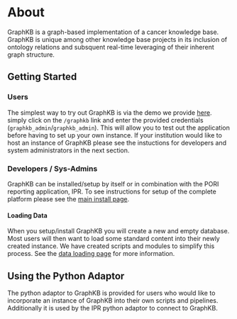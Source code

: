 # About

GraphKB is a graph-based implementation of a cancer knowledge base. GraphKB is unique among other knowledge base projects in its inclusion of ontology relations and subsquent real-time leveraging of their inherent graph structure.

## Getting Started

### Users

The simplest way to try out GraphKB is via the demo we provide [here](https://pori-demo.bcgsc.ca/).
simply click on the `/graphkb` link and enter the provided credentials (`graphkb_admin`/`graphkb_admin`).
This will allow you to test out the application before having to set up your own instance. If your
institution would like to host an instance of GraphKB please see the instuctions for developers and
system administrators in the next section.

### Developers / Sys-Admins

GraphKB can be installed/setup by itself or in combination with the PORI reporting application, IPR.
To see instructions for setup of the complete platform please see the [main install page](../install.md).

#### Loading Data

When you setup/install GraphKB you will create a new and empty database. Most users will then
want to load some standard content into their newly created instance. We have created scripts and
modules to simplify this process. See the [data loading page](./loading_data.md) for more information.

## Using the Python Adaptor

The python adaptor to GraphKB is provided for users who would like to incorporate an instance of
GraphKB into their own scripts and pipelines. Additionally it is used by the IPR python adaptor to
connect to GraphKB.
